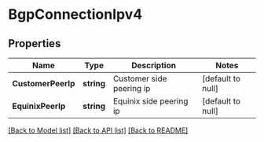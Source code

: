 # BgpConnectionIpv4

## Properties
Name | Type | Description | Notes
------------ | ------------- | ------------- | -------------
**CustomerPeerIp** | **string** | Customer side peering ip | [default to null]
**EquinixPeerIp** | **string** | Equinix side peering ip | [default to null]

[[Back to Model list]](../README.md#documentation-for-models) [[Back to API list]](../README.md#documentation-for-api-endpoints) [[Back to README]](../README.md)

